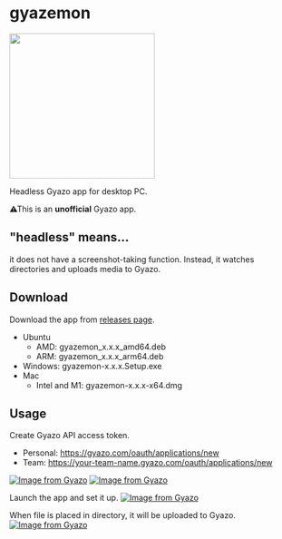 # gyazemon

<img src="https://i.gyazo.com/32df5285f7761fd9713061b58ee9a8ac.png" width="256"/>

Headless Gyazo app for desktop PC.

⚠This is an **unofficial** Gyazo app.

## "headless" means...

it does not have a screenshot-taking function.
Instead, it watches directories and uploads media to Gyazo.

## Download

Download the app from [releases page](https://github.com/hata6502/gyazemon/releases).

- Ubuntu
  - AMD: gyazemon_x.x.x_amd64.deb
  - ARM: gyazemon_x.x.x_arm64.deb
- Windows: gyazemon-x.x.x.Setup.exe
- Mac
  - Intel and M1: gyazemon-x.x.x-x64.dmg

## Usage

Create Gyazo API access token.

- Personal: https://gyazo.com/oauth/applications/new
- Team: https://your-team-name.gyazo.com/oauth/applications/new

[![Image from Gyazo](https://i.gyazo.com/31959fdd180e909632ab55789a6bdea0.png)](https://gyazo.com/31959fdd180e909632ab55789a6bdea0)
[![Image from Gyazo](https://i.gyazo.com/d6b0d53c9d7662cb072f2b0427567229.png)](https://gyazo.com/d6b0d53c9d7662cb072f2b0427567229)

Launch the app and set it up.
[![Image from Gyazo](https://i.gyazo.com/31d3d227dff4bbb90d01b1de5e10b8b8.png)](https://gyazo.com/31d3d227dff4bbb90d01b1de5e10b8b8)

When file is placed in directory, it will be uploaded to Gyazo.
[![Image from Gyazo](https://i.gyazo.com/6923489f80273152dcf59092137cf7d3.png)](https://gyazo.com/6923489f80273152dcf59092137cf7d3)

